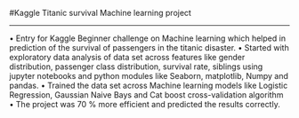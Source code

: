 #Kaggle Titanic survival Machine learning project 
________________________________________________________________________________________________________________________________________________________________________
• Entry for Kaggle Beginner challenge on Machine learning which helped in
prediction of the survival of passengers in the titanic disaster.
• Started with exploratory data analysis of data set across features like gender
distribution, passenger class distribution, survival rate, siblings using jupyter
notebooks and python modules like Seaborn, matplotlib, Numpy and pandas.
• Trained the data set across Machine learning models like Logistic Regression,
Gaussian Naive Bays and Cat boost cross-validation algorithm
• The project was 70 % more efficient and predicted the results correctly.
